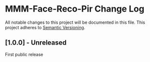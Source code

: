 # MMM-Face-Reco-Pir Change Log
All notable changes to this project will be documented in this file.
This project adheres to [Semantic Versioning](http://semver.org/).


## [1.0.0] - Unreleased

First public release
